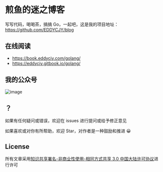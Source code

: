 # 煎鱼的迷之博客

写写代码，喝喝茶，搞搞 Go，一起吧，这是我的项目地址：https://github.com/EDDYCJY/blog

## 在线阅读

- https://book.eddycjy.com/golang/
- https://eddycjy.gitbook.io/golang/

## 我的公众号

![image](https://image.eddycjy.com/dde35ca13201867da9aa35fe69a975d4.jpg)

## ？

如果有任何疑问或错误，欢迎在 issues 进行提问或给予修正意见

如果喜欢或对你有所帮助，欢迎 Star，对作者是一种鼓励和推进 😀

## License

所有文章采用[知识共享署名-非商业性使用-相同方式共享 3.0 中国大陆许可协议](https://creativecommons.org/licenses/by-nc-sa/3.0/cn/)进行许可
